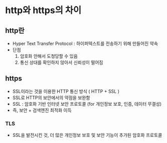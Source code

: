 # http와 https의 차이

## http란
- Hyper Text Transfer Protocol : 하이퍼텍스트를 전송하기 위해 만들어진 약속
- 단점
    1) 암호화 안해서 도청당할 수 있음
    2) 통신 상대를 확인하지 않아서 신뢰성이 떨어짐

## https
- SSL이라는 것을 이용한 HTTP 통신 방식 ( HTTP + SSL )
- SSL로 HTTP의 보안에서의 약점을 보완함
- SSL : 암호화 기반 인터넷 보안 프로토콜 (for 개인정보 보호, 인증, 데이터 무결성)
- 즉, 보안 + 검색엔진 최적화 이득


### TLS
- SSL을 발전시킨 것, 더 많은 개인정보 보호 및 보안 기능이 추가된 암호화 프로토콜
